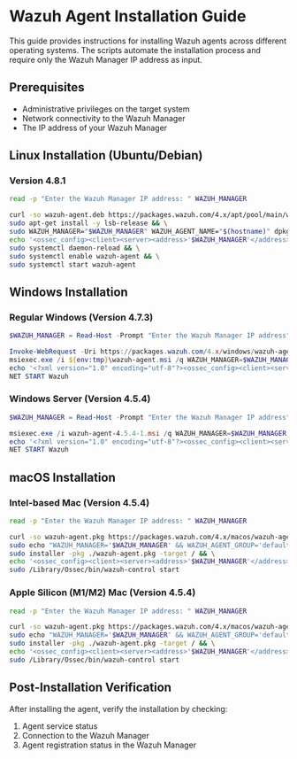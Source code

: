 # Wazuh Agent Installation Guide

This guide provides instructions for installing Wazuh agents across different operating systems. The scripts automate the installation process and require only the Wazuh Manager IP address as input.

## Prerequisites

- Administrative privileges on the target system
- Network connectivity to the Wazuh Manager
- The IP address of your Wazuh Manager

## Linux Installation (Ubuntu/Debian)
### Version 4.8.1

```bash
read -p "Enter the Wazuh Manager IP address: " WAZUH_MANAGER

curl -so wazuh-agent.deb https://packages.wazuh.com/4.x/apt/pool/main/w/wazuh-agent/wazuh-agent_4.8.1-1_amd64.deb && \
sudo apt-get install -y lsb-release && \
sudo WAZUH_MANAGER="$WAZUH_MANAGER" WAZUH_AGENT_NAME="$(hostname)" dpkg -i ./wazuh-agent.deb && \
echo '<ossec_config><client><server><address>'$WAZUH_MANAGER'</address></server></client></ossec_config>' | sudo tee /var/ossec/etc/ossec.conf > /dev/null && \
sudo systemctl daemon-reload && \
sudo systemctl enable wazuh-agent && \
sudo systemctl start wazuh-agent
```

## Windows Installation

### Regular Windows (Version 4.7.3)

```powershell
$WAZUH_MANAGER = Read-Host -Prompt "Enter the Wazuh Manager IP address"

Invoke-WebRequest -Uri https://packages.wazuh.com/4.x/windows/wazuh-agent-4.7.3-1.msi -OutFile ${env:tmp}\wazuh-agent.msi
msiexec.exe /i ${env:tmp}\wazuh-agent.msi /q WAZUH_MANAGER=$WAZUH_MANAGER WAZUH_AGENT_NAME='Windows' WAZUH_REGISTRATION_SERVER=$WAZUH_MANAGER
echo '<?xml version="1.0" encoding="utf-8"?><ossec_config><client><server><address>' + $WAZUH_MANAGER + '</address></server></client></ossec_config>' > "C:\Program Files (x86)\ossec-agent\ossec.conf"
NET START Wazuh
```

### Windows Server (Version 4.5.4)

```powershell
$WAZUH_MANAGER = Read-Host -Prompt "Enter the Wazuh Manager IP address"

msiexec.exe /i wazuh-agent-4.5.4-1.msi /q WAZUH_MANAGER=$WAZUH_MANAGER WAZUH_REGISTRATION_SERVER=$WAZUH_MANAGER WAZUH_AGENT_GROUP='default' WAZUH_AGENT_NAME='Windowsserver'
echo '<?xml version="1.0" encoding="utf-8"?><ossec_config><client><server><address>' + $WAZUH_MANAGER + '</address></server></client></ossec_config>' > "C:\Program Files (x86)\ossec-agent\ossec.conf"
NET START Wazuh
```

## macOS Installation

### Intel-based Mac (Version 4.5.4)

```bash
read -p "Enter the Wazuh Manager IP address: " WAZUH_MANAGER

curl -so wazuh-agent.pkg https://packages.wazuh.com/4.x/macos/wazuh-agent-4.5.4-1.intel64.pkg && \
sudo echo "WAZUH_MANAGER='$WAZUH_MANAGER' && WAZUH_AGENT_GROUP='default' && WAZUH_AGENT_NAME='$(hostname)'" > /tmp/wazuh_envs && \
sudo installer -pkg ./wazuh-agent.pkg -target / && \
echo '<ossec_config><client><server><address>'$WAZUH_MANAGER'</address></server></client></ossec_config>' | sudo tee /Library/Ossec/etc/ossec.conf && \
sudo /Library/Ossec/bin/wazuh-control start
```

### Apple Silicon (M1/M2) Mac (Version 4.5.4)

```bash
read -p "Enter the Wazuh Manager IP address: " WAZUH_MANAGER

curl -so wazuh-agent.pkg https://packages.wazuh.com/4.x/macos/wazuh-agent-4.5.4-1.arm64.pkg && \
sudo echo "WAZUH_MANAGER='$WAZUH_MANAGER' && WAZUH_AGENT_GROUP='default' && WAZUH_AGENT_NAME='$(hostname)'" > /tmp/wazuh_envs && \
sudo installer -pkg ./wazuh-agent.pkg -target / && \
echo '<ossec_config><client><server><address>'$WAZUH_MANAGER'</address></server></client></ossec_config>' | sudo tee /Library/Ossec/etc/ossec.conf && \
sudo /Library/Ossec/bin/wazuh-control start
```

## Post-Installation Verification

After installing the agent, verify the installation by checking:

1. Agent service status
2. Connection to the Wazuh Manager
3. Agent registration status in the Wazuh Manager


